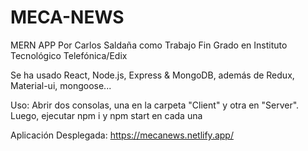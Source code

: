 # MECA-NEWS

MERN APP Por Carlos Saldaña como Trabajo Fin Grado en Instituto Tecnológico Telefónica/Edix

Se ha usado React, Node.js, Express & MongoDB, además de Redux, Material-ui, mongoose...

Uso: Abrir dos consolas, una en la carpeta "Client" y otra en "Server".
    Luego, ejecutar npm i y npm start en cada una

Aplicación Desplegada: https://mecanews.netlify.app/